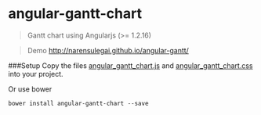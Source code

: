 angular-gantt-chart
=

> Gantt chart using Angularjs (>= 1.2.16)

> Demo http://narensulegai.github.io/angular-gantt/

###Setup
Copy the files [angular_gantt_chart.js](http://github.com/narensulegai/angular-gantt/blob/master/angular_gantt_chart.js) and [angular_gantt_chart.css](http://github.com/narensulegai/angular-gantt/blob/master/angular_gantt_chart.css) into your project.


Or use bower
```
bower install angular-gantt-chart --save
```
